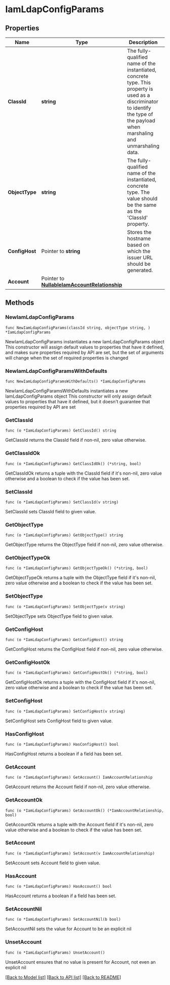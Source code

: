 # IamLdapConfigParams

## Properties

Name | Type | Description | Notes
------------ | ------------- | ------------- | -------------
**ClassId** | **string** | The fully-qualified name of the instantiated, concrete type. This property is used as a discriminator to identify the type of the payload when marshaling and unmarshaling data. | [default to "iam.LdapConfigParams"]
**ObjectType** | **string** | The fully-qualified name of the instantiated, concrete type. The value should be the same as the &#39;ClassId&#39; property. | [default to "iam.LdapConfigParams"]
**ConfigHost** | Pointer to **string** | Stores the hostname based on which the issuer URL should be generated. | [optional] 
**Account** | Pointer to [**NullableIamAccountRelationship**](IamAccountRelationship.md) |  | [optional] 

## Methods

### NewIamLdapConfigParams

`func NewIamLdapConfigParams(classId string, objectType string, ) *IamLdapConfigParams`

NewIamLdapConfigParams instantiates a new IamLdapConfigParams object
This constructor will assign default values to properties that have it defined,
and makes sure properties required by API are set, but the set of arguments
will change when the set of required properties is changed

### NewIamLdapConfigParamsWithDefaults

`func NewIamLdapConfigParamsWithDefaults() *IamLdapConfigParams`

NewIamLdapConfigParamsWithDefaults instantiates a new IamLdapConfigParams object
This constructor will only assign default values to properties that have it defined,
but it doesn't guarantee that properties required by API are set

### GetClassId

`func (o *IamLdapConfigParams) GetClassId() string`

GetClassId returns the ClassId field if non-nil, zero value otherwise.

### GetClassIdOk

`func (o *IamLdapConfigParams) GetClassIdOk() (*string, bool)`

GetClassIdOk returns a tuple with the ClassId field if it's non-nil, zero value otherwise
and a boolean to check if the value has been set.

### SetClassId

`func (o *IamLdapConfigParams) SetClassId(v string)`

SetClassId sets ClassId field to given value.


### GetObjectType

`func (o *IamLdapConfigParams) GetObjectType() string`

GetObjectType returns the ObjectType field if non-nil, zero value otherwise.

### GetObjectTypeOk

`func (o *IamLdapConfigParams) GetObjectTypeOk() (*string, bool)`

GetObjectTypeOk returns a tuple with the ObjectType field if it's non-nil, zero value otherwise
and a boolean to check if the value has been set.

### SetObjectType

`func (o *IamLdapConfigParams) SetObjectType(v string)`

SetObjectType sets ObjectType field to given value.


### GetConfigHost

`func (o *IamLdapConfigParams) GetConfigHost() string`

GetConfigHost returns the ConfigHost field if non-nil, zero value otherwise.

### GetConfigHostOk

`func (o *IamLdapConfigParams) GetConfigHostOk() (*string, bool)`

GetConfigHostOk returns a tuple with the ConfigHost field if it's non-nil, zero value otherwise
and a boolean to check if the value has been set.

### SetConfigHost

`func (o *IamLdapConfigParams) SetConfigHost(v string)`

SetConfigHost sets ConfigHost field to given value.

### HasConfigHost

`func (o *IamLdapConfigParams) HasConfigHost() bool`

HasConfigHost returns a boolean if a field has been set.

### GetAccount

`func (o *IamLdapConfigParams) GetAccount() IamAccountRelationship`

GetAccount returns the Account field if non-nil, zero value otherwise.

### GetAccountOk

`func (o *IamLdapConfigParams) GetAccountOk() (*IamAccountRelationship, bool)`

GetAccountOk returns a tuple with the Account field if it's non-nil, zero value otherwise
and a boolean to check if the value has been set.

### SetAccount

`func (o *IamLdapConfigParams) SetAccount(v IamAccountRelationship)`

SetAccount sets Account field to given value.

### HasAccount

`func (o *IamLdapConfigParams) HasAccount() bool`

HasAccount returns a boolean if a field has been set.

### SetAccountNil

`func (o *IamLdapConfigParams) SetAccountNil(b bool)`

 SetAccountNil sets the value for Account to be an explicit nil

### UnsetAccount
`func (o *IamLdapConfigParams) UnsetAccount()`

UnsetAccount ensures that no value is present for Account, not even an explicit nil

[[Back to Model list]](../README.md#documentation-for-models) [[Back to API list]](../README.md#documentation-for-api-endpoints) [[Back to README]](../README.md)


